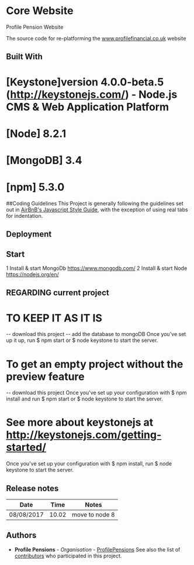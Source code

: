 # Core Website
Profile Pension Website 

The source code for re-platforming the www.profilefinancial.co.uk website

## Built With

# [Keystone]version 4.0.0-beta.5 (http://keystonejs.com/) - Node.js CMS & Web Application Platform
# [Node] 8.2.1
# [MongoDB] 3.4
# [npm]  5.3.0

##Coding Guidelines
This Project is generally following the guidelines set out in [AirBnB's Javascript Style Guide](https://github.com/airbnb/javascript), with the exception of using real tabs for indentation.

## Deployment


## Start
1 Install & start MongoDb https://www.mongodb.com/ 
2 Install & start Node https://nodejs.org/en/

## REGARDING current project 
# TO KEEP IT AS IT IS 
 -- download this project
 -- add the database to mongoDB 
   Once you've set up it up, run $ npm start or  $ node keystone to start the server.
   
# To get an empty project without the preview feature  
  -- download this project
  Once you've set up your configuration with $ npm install and run $ npm start or  $ node keystone to start the server.
 
# See more about keystonejs at http://keystonejs.com/getting-started/ 


Once you've set up your configuration with $ npm install, run  $ node keystone to start the server. 


## Release notes

Date          | Time          | Notes
------------- | ------------- | ------------- 
08/08/2017    | 10.02         | move to node 8




## Authors

* **Profile Pensions** - *Organisation* - [ProfilePensions](https://github.com/ProfileFinancial)
See also the list of [contributors](https://github.com/ProfilePensions/core-website/graphs/contributors) who participated in this project.
